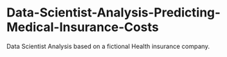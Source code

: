 # Data-Scientist-Analysis-Predicting-Medical-Insurance-Costs
Data Scientist Analysis based on a fictional Health insurance company. 

